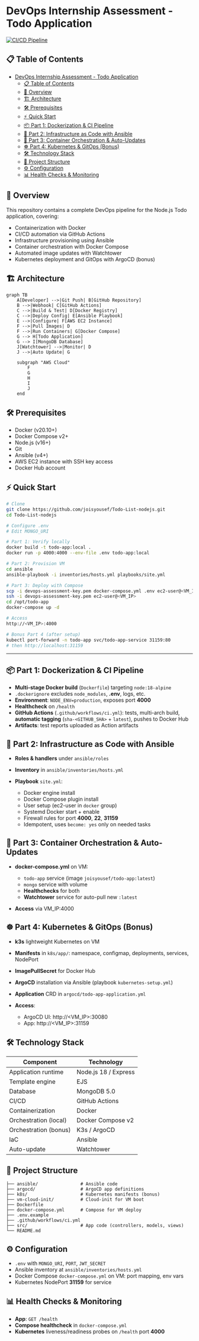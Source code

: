 # DevOps Internship Assessment - Todo Application

[![CI/CD Pipeline](https://github.com/joisyousef/Todo-List-nodejs/actions/workflows/ci.yml/badge.svg)](https://github.com/joisyousef/Todo-List-nodejs/actions)

## 📋 Table of Contents

- [DevOps Internship Assessment - Todo Application](#devops-internship-assessment---todo-application)
  - [📋 Table of Contents](#-table-of-contents)
  - [🚀 Overview](#-overview)
  - [🏗️ Architecture](#️-architecture)
  - [🛠️ Prerequisites](#️-prerequisites)
  - [⚡ Quick Start](#-quick-start)
  - [📦 Part 1: Dockerization \& CI Pipeline](#-part-1-dockerization--ci-pipeline)
  - [🔧 Part 2: Infrastructure as Code with Ansible](#-part-2-infrastructure-as-code-with-ansible)
  - [🐳 Part 3: Container Orchestration \& Auto-Updates](#-part-3-container-orchestration--auto-updates)
  - [☸️ Part 4: Kubernetes \& GitOps (Bonus)](#️-part-4-kubernetes--gitops-bonus)
  - [🛠️ Technology Stack](#️-technology-stack)
  - [📁 Project Structure](#-project-structure)
  - [⚙️ Configuration](#️-configuration)
  - [📊 Health Checks \& Monitoring](#-health-checks--monitoring)

## 🚀 Overview

This repository contains a complete DevOps pipeline for the Node.js Todo application, covering:

- Containerization with Docker
- CI/CD automation via GitHub Actions
- Infrastructure provisioning using Ansible
- Container orchestration with Docker Compose
- Automated image updates with Watchtower
- Kubernetes deployment and GitOps with ArgoCD (bonus)

## 🏗️ Architecture

```mermaid
graph TB
    A[Developer] -->|Git Push| B[GitHub Repository]
    B -->|Webhook| C[GitHub Actions]
    C -->|Build & Test| D[Docker Registry]
    C -->|Deploy Config| E[Ansible Playbook]
    E -->|Configure| F[AWS EC2 Instance]
    F -->|Pull Images| D
    F -->|Run Containers| G[Docker Compose]
    G --> H[Todo Application]
    G --> I[MongoDB Database]
    J[Watchtower] -->|Monitor| D
    J -->|Auto Update| G

    subgraph "AWS Cloud"
        F
        G
        H
        I
        J
    end
```

## 🛠️ Prerequisites

- Docker (v20.10+)
- Docker Compose v2+
- Node.js (v16+)
- Git
- Ansible (v4+)
- AWS EC2 instance with SSH key access
- Docker Hub account

## ⚡ Quick Start

```bash
# Clone
git clone https://github.com/joisyousef/Todo-List-nodejs.git
cd Todo-List-nodejs

# Configure .env
# Edit MONGO_URI

# Part 1: Verify locally
docker build -t todo-app:local .
docker run -p 4000:4000 --env-file .env todo-app:local

# Part 2: Provision VM
cd ansible
ansible-playbook -i inventories/hosts.yml playbooks/site.yml

# Part 3: Deploy with Compose
scp -i devops-assessment-key.pem docker-compose.yml .env ec2-user@<VM_IP>:/opt/todo-app/
ssh -i devops-assessment-key.pem ec2-user@<VM_IP>
cd /opt/todo-app
docker-compose up -d

# Access
http://<VM_IP>:4000

# Bonus Part 4 (after setup)
kubectl port-forward -n todo-app svc/todo-app-service 31159:80
# then http://localhost:31159
```

---

## 📦 Part 1: Dockerization & CI Pipeline

- **Multi-stage Docker build** (`Dockerfile`) targeting `node:18-alpine`
- `.dockerignore` excludes `node_modules`, **.env**, logs, etc.
- **Environment**: `NODE_ENV=production`, exposes port **4000**
- **Healthcheck** on `/health`
- **GitHub Actions** (`.github/workflows/ci.yml`): tests, multi-arch build, **automatic tagging** (`sha-<GITHUB_SHA>` + `latest`), pushes to Docker Hub
- **Artifacts**: test reports uploaded as Action artifacts

## 🔧 Part 2: Infrastructure as Code with Ansible

- **Roles & handlers** under `ansible/roles`
- **Inventory** in `ansible/inventories/hosts.yml`
- **Playbook** `site.yml`:

  - Docker engine install
  - Docker Compose plugin install
  - User setup (ec2-user in `docker` group)
  - Systemd Docker start + enable
  - Firewall rules for port **4000**, **22**, **31159**
  - Idempotent, uses `become: yes` only on needed tasks

## 🐳 Part 3: Container Orchestration & Auto-Updates

- **docker-compose.yml** on VM:

  - `todo-app` service (image `joisyousef/todo-app:latest`)
  - `mongo` service with volume
  - **Healthchecks** for both
  - **Watchtower** service for auto-pull new `:latest`

- **Access** via VM_IP:4000

## ☸️ Part 4: Kubernetes & GitOps (Bonus)

- **k3s** lightweight Kubernetes on VM
- **Manifests** in `k8s/app/`: namespace, configmap, deployments, services, NodePort
- **ImagePullSecret** for Docker Hub
- **ArgoCD** installation via Ansible (playbook `kubernetes-setup.yml`)
- **Application** CRD in `argocd/todo-app-application.yml`
- **Access**:

  - ArgoCD UI: http\://\<VM_IP>:30080
  - App: http\://\<VM_IP>:31159

## 🛠️ Technology Stack

| Component             | Technology           |
| --------------------- | -------------------- |
| Application runtime   | Node.js 18 / Express |
| Template engine       | EJS                  |
| Database              | MongoDB 5.0          |
| CI/CD                 | GitHub Actions       |
| Containerization      | Docker               |
| Orchestration (local) | Docker Compose v2    |
| Orchestration (bonus) | K3s / ArgoCD         |
| IaC                   | Ansible              |
| Auto-update           | Watchtower           |

## 📁 Project Structure

```
├── ansible/                # Ansible code
├── argocd/                 # ArgoCD app definitions
├── k8s/                    # Kubernetes manifests (bonus)
├── vm-cloud-init/          # Cloud-init for VM boot
├── Dockerfile
├── docker-compose.yml      # Compose for VM deploy
├── .env.example
├── .github/workflows/ci.yml
├── src/                    # App code (controllers, models, views)
└── README.md
```

## ⚙️ Configuration

- `.env` with `MONGO_URI`, `PORT`, `JWT_SECRET`
- Ansible inventory at `ansible/inventories/hosts.yml`
- Docker Compose `docker-compose.yml` on VM: port mapping, env vars
- Kubernetes NodePort **31159** for service

## 📊 Health Checks & Monitoring

- **App**: `GET /health`
- **Compose healthcheck** in `docker-compose.yml`
- **Kubernetes** liveness/readiness probes on `/health` port **4000**
